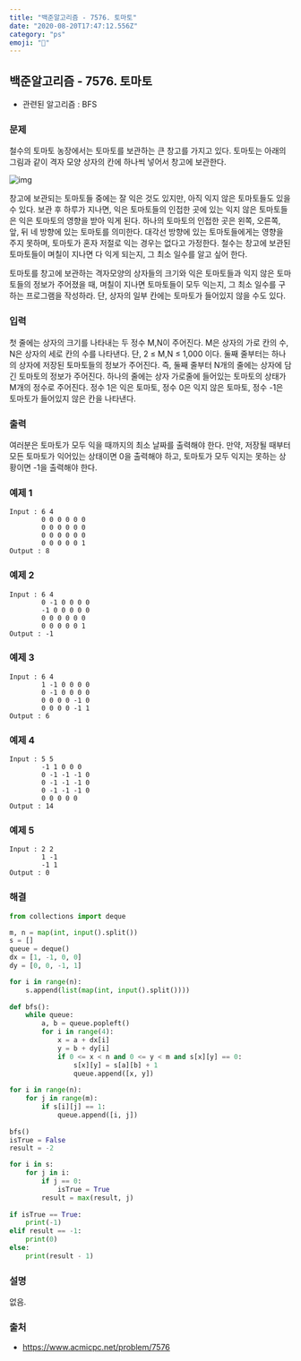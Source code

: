 ```yaml
---
title: "백준알고리즘 - 7576. 토마토"
date: "2020-08-20T17:47:12.556Z"
category: "ps"
emoji: "🍅"
---
```


## 백준알고리즘 - 7576. 토마토

- 관련된 알고리즘 : BFS

### 문제

철수의 토마토 농장에서는 토마토를 보관하는 큰 창고를 가지고 있다. 토마토는 아래의 그림과 같이 격자 모양 상자의 칸에 하나씩 넣어서 창고에 보관한다. 

![img](https://www.acmicpc.net/upload/images/tmt.png)

창고에 보관되는 토마토들 중에는 잘 익은 것도 있지만, 아직 익지 않은 토마토들도 있을 수 있다. 보관 후 하루가 지나면, 익은 토마토들의 인접한 곳에 있는 익지 않은 토마토들은 익은 토마토의 영향을 받아 익게 된다. 하나의 토마토의 인접한 곳은 왼쪽, 오른쪽, 앞, 뒤 네 방향에 있는 토마토를 의미한다. 대각선 방향에 있는 토마토들에게는 영향을 주지 못하며, 토마토가 혼자 저절로 익는 경우는 없다고 가정한다. 철수는 창고에 보관된 토마토들이 며칠이 지나면 다 익게 되는지, 그 최소 일수를 알고 싶어 한다.

토마토를 창고에 보관하는 격자모양의 상자들의 크기와 익은 토마토들과 익지 않은 토마토들의 정보가 주어졌을 때, 며칠이 지나면 토마토들이 모두 익는지, 그 최소 일수를 구하는 프로그램을 작성하라. 단, 상자의 일부 칸에는 토마토가 들어있지 않을 수도 있다.

### 입력

첫 줄에는 상자의 크기를 나타내는 두 정수 M,N이 주어진다. M은 상자의 가로 칸의 수, N은 상자의 세로 칸의 수를 나타낸다. 단, 2 ≤ M,N ≤ 1,000 이다. 둘째 줄부터는 하나의 상자에 저장된 토마토들의 정보가 주어진다. 즉, 둘째 줄부터 N개의 줄에는 상자에 담긴 토마토의 정보가 주어진다. 하나의 줄에는 상자 가로줄에 들어있는 토마토의 상태가 M개의 정수로 주어진다. 정수 1은 익은 토마토, 정수 0은 익지 않은 토마토, 정수 -1은 토마토가 들어있지 않은 칸을 나타낸다. 

### 출력

여러분은 토마토가 모두 익을 때까지의 최소 날짜를 출력해야 한다. 만약, 저장될 때부터 모든 토마토가 익어있는 상태이면 0을 출력해야 하고, 토마토가 모두 익지는 못하는 상황이면 -1을 출력해야 한다.

### 예제 1

```
Input : 6 4
        0 0 0 0 0 0
        0 0 0 0 0 0
        0 0 0 0 0 0
        0 0 0 0 0 1
Output : 8
```

### 예제 2

```
Input : 6 4
        0 -1 0 0 0 0
        -1 0 0 0 0 0
        0 0 0 0 0 0
        0 0 0 0 0 1
Output : -1
```

### 예제 3

```
Input : 6 4
        1 -1 0 0 0 0
        0 -1 0 0 0 0
        0 0 0 0 -1 0
        0 0 0 0 -1 1
Output : 6
```

### 예제 4

```
Input : 5 5
        -1 1 0 0 0
        0 -1 -1 -1 0
        0 -1 -1 -1 0
        0 -1 -1 -1 0
        0 0 0 0 0
Output : 14
```

### 예제 5

```
Input : 2 2
        1 -1
        -1 1
Output : 0
```

### 해결

```python
from collections import deque

m, n = map(int, input().split())
s = []
queue = deque()
dx = [1, -1, 0, 0]
dy = [0, 0, -1, 1]

for i in range(n):
    s.append(list(map(int, input().split())))
    
def bfs():
    while queue:
        a, b = queue.popleft()
        for i in range(4):
            x = a + dx[i]
            y = b + dy[i]
            if 0 <= x < n and 0 <= y < m and s[x][y] == 0:
                s[x][y] = s[a][b] + 1
                queue.append([x, y])
                
for i in range(n):
    for j in range(m):
        if s[i][j] == 1:
            queue.append([i, j])
            
bfs()
isTrue = False
result = -2

for i in s:
    for j in i:
        if j == 0:
            isTrue = True
        result = max(result, j)
        
if isTrue == True:
    print(-1)
elif result == -1:
    print(0)
else:
    print(result - 1)
```

### 설명

없음.

### 출처

- https://www.acmicpc.net/problem/7576
